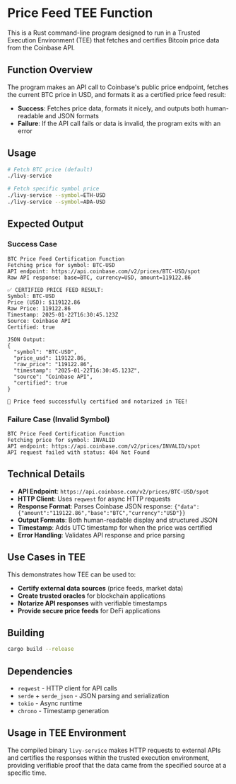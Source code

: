 # Price Feed TEE Function

This is a Rust command-line program designed to run in a Trusted Execution Environment (TEE) that fetches and certifies Bitcoin price data from the Coinbase API.

## Function Overview

The program makes an API call to Coinbase's public price endpoint, fetches the current BTC price in USD, and formats it as a certified price feed result:
- **Success**: Fetches price data, formats it nicely, and outputs both human-readable and JSON formats
- **Failure**: If the API call fails or data is invalid, the program exits with an error

## Usage

```bash
# Fetch BTC price (default)
./livy-service

# Fetch specific symbol price  
./livy-service --symbol=ETH-USD
./livy-service --symbol=ADA-USD
```

## Expected Output

### Success Case
```
BTC Price Feed Certification Function
Fetching price for symbol: BTC-USD
API endpoint: https://api.coinbase.com/v2/prices/BTC-USD/spot
Raw API response: base=BTC, currency=USD, amount=119122.86

✅ CERTIFIED PRICE FEED RESULT:
Symbol: BTC-USD
Price (USD): $119122.86
Raw Price: 119122.86
Timestamp: 2025-01-22T16:30:45.123Z
Source: Coinbase API
Certified: true

JSON Output:
{
  "symbol": "BTC-USD",
  "price_usd": 119122.86,
  "raw_price": "119122.86",
  "timestamp": "2025-01-22T16:30:45.123Z",
  "source": "Coinbase API",
  "certified": true
}

🎉 Price feed successfully certified and notarized in TEE!
```

### Failure Case (Invalid Symbol)
```
BTC Price Feed Certification Function
Fetching price for symbol: INVALID
API endpoint: https://api.coinbase.com/v2/prices/INVALID/spot
API request failed with status: 404 Not Found
```

## Technical Details

- **API Endpoint**: `https://api.coinbase.com/v2/prices/BTC-USD/spot`
- **HTTP Client**: Uses `reqwest` for async HTTP requests
- **Response Format**: Parses Coinbase JSON response: `{"data":{"amount":"119122.86","base":"BTC","currency":"USD"}}`
- **Output Formats**: Both human-readable display and structured JSON
- **Timestamp**: Adds UTC timestamp for when the price was certified
- **Error Handling**: Validates API response and price parsing

## Use Cases in TEE

This demonstrates how TEE can be used to:
- **Certify external data sources** (price feeds, market data)
- **Create trusted oracles** for blockchain applications  
- **Notarize API responses** with verifiable timestamps
- **Provide secure price feeds** for DeFi applications

## Building

```bash
cargo build --release
```

## Dependencies

- `reqwest` - HTTP client for API calls
- `serde` + `serde_json` - JSON parsing and serialization
- `tokio` - Async runtime
- `chrono` - Timestamp generation

## Usage in TEE Environment

The compiled binary `livy-service` makes HTTP requests to external APIs and certifies the responses within the trusted execution environment, providing verifiable proof that the data came from the specified source at a specific time. 